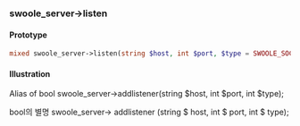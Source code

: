 ### swoole_server->listen

#### Prototype

```php
mixed swoole_server->listen(string $host, int $port, $type = SWOOLE_SOCK_TCP);
```

#### Illustration

Alias of bool swoole_server->addlistener(string $host, int $port, int $type);

bool의 별명 swoole_server-> addlistener (string $ host, int $ port, int $ type);
